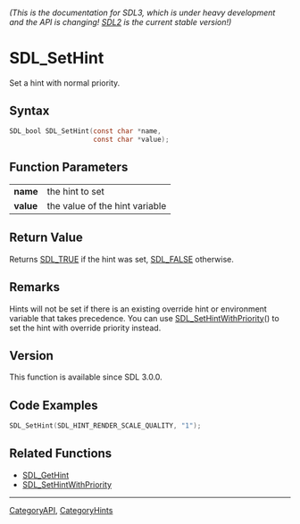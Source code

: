###### (This is the documentation for SDL3, which is under heavy development and the API is changing! [SDL2](https://wiki.libsdl.org/SDL2/) is the current stable version!)
# SDL_SetHint

Set a hint with normal priority.

## Syntax

```c
SDL_bool SDL_SetHint(const char *name,
                     const char *value);

```

## Function Parameters

|               |                                |
| ------------- | ------------------------------ |
| **name**      | the hint to set                |
| **value**     | the value of the hint variable |

## Return Value

Returns [SDL_TRUE](SDL_TRUE.md) if the hint was set, [SDL_FALSE](SDL_FALSE.md)
otherwise.

## Remarks

Hints will not be set if there is an existing override hint or environment
variable that takes precedence. You can use
[SDL_SetHintWithPriority](SDL_SetHintWithPriority.md)() to set the hint with
override priority instead.

## Version

This function is available since SDL 3.0.0.

## Code Examples

```c++
SDL_SetHint(SDL_HINT_RENDER_SCALE_QUALITY, "1");
```

## Related Functions

* [SDL_GetHint](SDL_GetHint.md)
* [SDL_SetHintWithPriority](SDL_SetHintWithPriority.md)

----
[CategoryAPI](CategoryAPI.md), [CategoryHints](CategoryHints.md)
